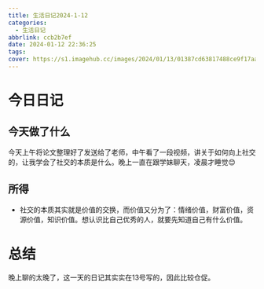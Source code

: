 ```yaml
---
title: 生活日记2024-1-12
categories:
  - 生活日记
abbrlink: ccb2b7ef
date: 2024-01-12 22:36:25
tags:
cover: https://s1.imagehub.cc/images/2024/01/13/01387cd63817488ce9f17aa0e6a147be.jpeg
---
```


# 今日日记

## 今天做了什么
今天上午将论文整理好了发送给了老师，中午看了一段视频，讲关于如何向上社交的，让我学会了社交的本质是什么。晚上一直在跟学妹聊天，凌晨才睡觉😊

## 所得
- 社交的本质其实就是价值的交换，而价值又分为了：情绪价值，财富价值，资源价值，知识价值。想认识比自己优秀的人，就要先知道自己有什么价值。

# 总结
晚上聊的太晚了，这一天的日记其实实在13号写的，因此比较仓促。